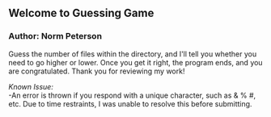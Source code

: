 ## Welcome to Guessing Game
### Author: Norm Peterson

Guess the number of files within the directory, and I'll tell you whether you need to go higher or lower.  Once you get it right, the program ends, and you are congratulated.  Thank you for reviewing my work!

*Known Issue:* <br >
-An error is thrown if you respond with a unique character, such as & % #, etc.  Due to time restraints, I was unable to resolve this before submitting.
